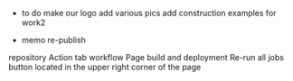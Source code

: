  * to do
make our logo
add various pics
add construction examples for work2


 * memo
re-publish

repository
Action tab
workflow
Page build and deployment
Re-run all jobs button located in the upper right corner of the page